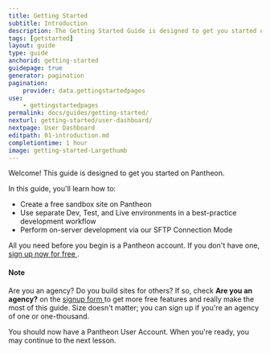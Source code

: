 ```yaml
---
title: Getting Started
subtitle: Introduction
description: The Getting Started Guide is designed to get you started on Pantheon.
tags: [getstarted]
layout: guide
type: guide
anchorid: getting-started
guidepage: true
generator: pagination
pagination:
    provider: data.gettingstartedpages
use:
    - gettingstartedpages
permalink: docs/guides/getting-started/
nexturl: getting-started/user-dashboard/
nextpage: User Dashboard
editpath: 01-introduction.md
completiontime: 1 hour
image: getting-started-Largethumb
---
```

Welcome! This guide is designed to get you started on Pantheon.

In this guide, you'll learn how to:

- Create a free sandbox site on Pantheon
- Use separate Dev, Test, and Live environments in a best-practice development workflow
- Perform on-server development via our SFTP Connection Mode

All you need before you begin is a Pantheon account. If you don't have one, <a href="https://pantheon.io/register" target="_blank">sign up now for free <span class="glyphicons glyphicons-new-window-alt"></span></a>.

<div class="alert alert-info">
<h4 class="info">Note</h4>
<p>Are you an agency? Do you build sites for others? If so, check <strong>Are you an agency?</strong> on the <a href="https://pantheon.io/register" target="_blank">signup form <span class="glyphicons glyphicons-new-window-alt"></span></a> to get more free features and really make the most of this guide. Size doesn't matter; you can sign up if you're an agency of one or one-thousand.
</p></div>

You should now have a Pantheon User Account. When you're ready, you may continue to the next lesson.
